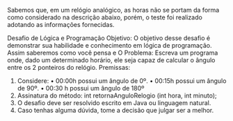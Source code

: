 Sabemos que, em um relógio analógico, as horas não se portam da forma como considerado na descrição abaixo, porém, o teste foi realizado adotando as informações fornecidas.

Desafio de Lógica e Programação
Objetivo: O objetivo desse desafio é demonstrar sua habilidade e conhecimento em lógica
de programação. Assim saberemos como você pensa e
O Problema: Escreva um programa onde, dado um determinado horário, ele seja capaz de
calcular o ângulo entre os 2 ponteiros do relógio.
Premissas:
1. Considere:
• 00:00h possui um ângulo de 0º.
• 00:15h possui um ângulo de 90º.
• 00:30 h possui um ângulo de 180º
2. Assinatura do método:
int retornaAnguloRelogio (int hora, int minuto);
3. O desafio deve ser resolvido escrito em Java ou linguagem natural.
4. Caso tenhas alguma dúvida, tome a decisão que julgar ser a melhor. 
